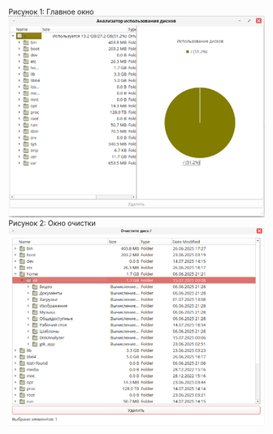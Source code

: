 Рисунок 1: Главное окно
![Главное окно](main_window.png)
Рисунок 2: Окно очистки
![Окно очистки](disk_cleanup.png)
